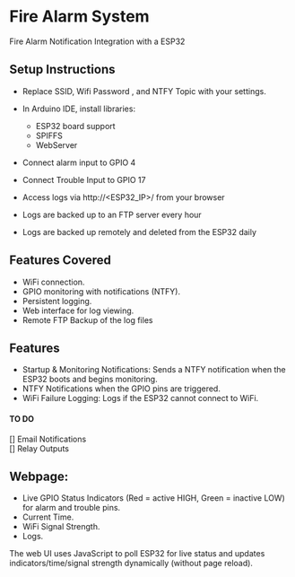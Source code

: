 # Fire Alarm System
Fire Alarm Notification Integration with a ESP32

## Setup Instructions
- Replace SSID, Wifi Password , and NTFY Topic with your settings.

- In Arduino IDE, install libraries:
  - ESP32 board support
  - SPIFFS
  - WebServer

- Connect alarm input to GPIO 4  
- Connect Trouble Input to GPIO 17    
- Access logs via http://<ESP32_IP>/ from your browser  
- Logs are backed up to an FTP server every hour  
- Logs are backed up remotely and deleted from the ESP32 daily  

## Features Covered
- WiFi connection.
- GPIO monitoring with notifications (NTFY).
- Persistent logging.
- Web interface for log viewing.
- Remote FTP Backup of the log files

## Features
- Startup & Monitoring Notifications: Sends a NTFY notification when the ESP32 boots and begins monitoring.  
- NTFY Notifications when the GPIO pins are triggered.  
- WiFi Failure Logging: Logs if the ESP32 cannot connect to WiFi.
#### TO DO
  [] Email Notifications  
  [] Relay Outputs  

## Webpage:
- Live GPIO Status Indicators (Red = active HIGH, Green = inactive LOW) for alarm and trouble pins.  
- Current Time.  
- WiFi Signal Strength.  
- Logs.  

The web UI uses JavaScript to poll ESP32 for live status and updates indicators/time/signal strength dynamically (without page reload).
